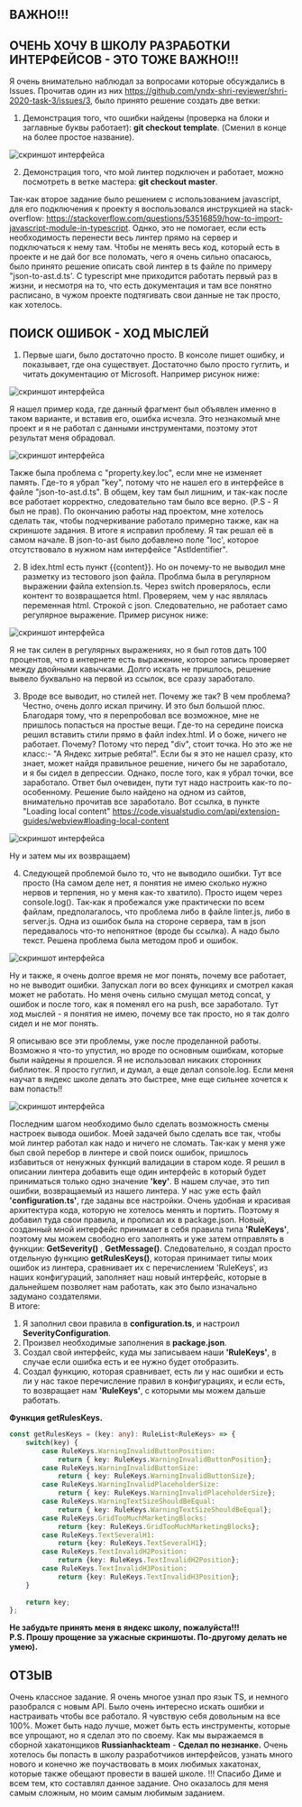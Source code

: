 
## ВАЖНО!!! 
## ОЧЕНЬ ХОЧУ В ШКОЛУ РАЗРАБОТКИ ИНТЕРФЕЙСОВ - ЭТО ТОЖЕ ВАЖНО!!!
Я очень внимательно наблюдал за вопросами которые обсуждались в Issues. Прочитав один из них https://github.com/yndx-shri-reviewer/shri-2020-task-3/issues/3, было принято решение создать две ветки:
1. Демонстрация того, что ошибки найдены (проверка на блоки и заглавные буквы работает): **git checkout template**. (Сменил в конце на более простое название).

![скриншот интерфейса](./screenshots/yandlinter.png)

2. Демонстрация того, что мой линтер подключен и работает, можно посмотреть в ветке мастера: **git checkout master**.

Так-как второе задание было решением с использованием javascript, для его подключения к проекту я воспользовался инструкцией на stack-overflow:
https://stackoverflow.com/questions/53516859/how-to-import-javascript-module-in-typescript.
Однко, это не помогает, если есть необходимость перенести весь линтер прямо на сервер и подключаться к нему там. Чтобы не менять весь код, который есть в проекте и не дай бог все поломать, чего я очень сильно опасаюсь, было принято решение описать свой линтер в ts файле по примеру "json-to-ast.d.ts'. С typescript мне приходится работать первый раз в жизни, и несмотря на то, что есть документация и там все понятно расписано, в чужом проекте подтягивать свои данные не так просто, как хотелось.

## ПОИСК ОШИБОК - ХОД МЫСЛЕЙ

1. Первые шаги, было достаточно просто. В консоле пишет ошибку, и показывает, где она существует. Достаточно было просто гуглить, и читать документацию от Microsoft.
Например рисунок ниже:

![скриншот интерфейса](./screenshots/first.png)

Я нашел пример кода, где данный фрагмент был объявлен именно в таком варианте, и вставив его, ошибка исчезла. Это незнакомый мне проект и я не работал с данными инструментами, поэтому этот результат меня обрадовал.

![скриншот интерфейса](./screenshots/first2.png)

Также была проблема с "property.key.loc", если мне не изменяет память. Где-то я убрал "key", потому что не нашел его в интерфейсе в файле "json-to-ast.d.ts". В общем, key там был лишним, и так-как после все работает корректно, следовательно там было все верно. (P.S - Я был не прав).
По окончанию работы над проектом, мне хотелось сделать так, чтобы подчеркивание работало примерно также, как на скриншоте задания.
В итоге я исправил проблему. Я так решал её в самом начале. В json-to-ast было добавлено поле "loc', которое отсутствовало в нужном нам интерфейсе "AstIdentifier".

2. В idex.html есть пункт {{content}}. Но он почему-то не выводил мне разметку из тестового json файла. Проблма была в регулярном выражении файла extension.ts. Через switch проверялось, если контент то возвращается html. Проверяем, чем у нас являлась переменная html. Строкой с json. Следовательно, не работает само регулярное выражение.  Пример рисунок ниже:

![скриншот интерфейса](./screenshots/second.png)

Я не так силен в регулярных выражениях, но я был готов дать 100 процентов, что в интернете есть выражение, которое запись проверяет между двойными кавычками. Долго искать не пришлось, решение вывело буквально на первой из ссылок, все сразу заработало.


3. Вроде все выводит, но стилей нет. Почему же так? В чем проблема? Честно, очень долго искал причину. И это был большой плюс. Благодаря тому, что я перепробовал все возможное, мне не пришлось попасться на простые вещи. Где-то на середине поиска решил вставить стили прямо в файл index.html. И о боже, ничего не работает. Почему? Потому что перед "div", стоит точка. Но это же не класс:-  "А Яндекс хитрые ребята!". Если бы я это не нашел сразу, кто знает, может найдя правильное решение, ничего бы не заработало, и я бы сидел в депрессии. Однако, после того, как я убрал точки, все заработало. Ответ был очевиден, пути тут надо настроить как-то по-особенному.
Решение было найдено на одном из сайтов, внимательно прочитав все заработало. 
Вот ссылка, в пункте "Loading local content"
https://code.visualstudio.com/api/extension-guides/webview#loading-local-content


![скриншот интерфейса](./screenshots/third.png)

Ну и затем мы их возвращаем)


4. Следующей проблемой было то, что не выводило ошибки. Тут все просто (На самом деле нет, я понятия не имею сколько нужно нервов и терпения, но у меня как-то хватило). Просто ищем через console.log().  Так-как я пробежался уже практически по всем файлам, предполагалось, что проблема либо в файле linter.js, либо в server.js. Одна из ошибок была на стороне сервера, там в json передавалось что-то непонятное (вроде бы ссылка). А надо было текст. Решена проблема была методом проб и ошибок.

![скриншот интерфейса](./screenshots/fourth.png)

Ну и также, я очень долгое время не мог понять, почему все работает, но не выводит ошибки. Запускал логи во всех функциях и смотрел какая может не работать. Но меня очень сильно смущал метод concat, у ошибок и после того, как я поменял его на push, все заработало. Тут ход мыслей - я понятия не имею, почему все так просто, но я так долго сидел и не мог понять.

Я описываю все эти проблемы, уже после проделанной работы. Возможно я что-то упустил, но вроде по основным ошибкам, которые были найдены я прошелся. Я не использовал никаких сторонних библиотек. Я просто гуглил, и думал, а еще делал console.log. Если меня научат в яндекс школе делать это быстрее, мне еще сильнее хочется к вам попасть!!


![скриншот интерфейса](./screenshots/settings.png)

Последним шагом необходимо было сделать возможность смены настроек вывода ошибок. Моей задачей было сделать все так, чтобы мой линтер работал как надо и ничего не сломать. Так-как у меня уже был свой перебор в линтере и свой поиск ошибок, пришлось избавиться от ненужных функций валидации в старом коде. Я решил в описании линтера добавить еще один интерфейс в который будет приниматься только одно значение **'key'**. В нашем случае, это тип ошибки, возвращаемый из нашего линтера. У нас уже есть файл **'configuration.ts'**, где заданы все настройки. Очень удобная и красивая архитектура кода, которую не хотелось менять и портить. Поэтому я добавил туда свои правила, и прописал их в package.json. Новый, созданный мной интерфейс принимает в себя правила типа **'RuleKeys'**, поэтому мы можем свободно его заполнять и уже затем отправлять в функции: **GetSeverity()** , **GetMessage()**. Следовательно, я создал просто отдельную функцию **getRulesKeys()**, которая принимает типы моих ошибок из линтера, сравнивает их с перечислением 'RuleKeys', из наших конфигураций, заполняет наш новый интерфейс, которые в дальнейшем позволяет нам работать, как это было изначально задумано создателями.
<br>
В итоге:
1.	Я заполнил свои правила в **configuration.ts**, и настроил **SeverityConfiguration**.
2.	Произвел необходимые заполнения в **package.json**.
3.	Создал свой интерфейс, куда мы записываем наши **'RuleKeys'**, в случае если ошибка есть и ее нужно будет отобразить.
4.	Создал функцию, которая сравнивает, есть ли у нас ошибки и есть ли у нас такое перечисление правил в конфигурациях, и если есть, то возвращает нам **'RuleKeys'**, с которыми мы можем дальше работать.

**Функция getRulesKeys.**
```ts 
const getRulesKeys = (key: any): RuleList<RuleKeys> => {
    switch(key) {
        case RuleKeys.WarningInvalidButtonPosition: 
            return { key: RuleKeys.WarningInvalidButtonPosition};
        case RuleKeys.WarningInvalidButtonSize:
            return { key: RuleKeys.WarningInvalidButtonSize};
        case RuleKeys.WarningInvalidPlaceholderSize:
            return { key: RuleKeys.WarningInvalidPlaceholderSize};
        case RuleKeys.WarningTextSizeShouldBeEqual: 
            return { key: RuleKeys.WarningTextSizeShouldBeEqual};
        case RuleKeys.GridTooMuchMarketingBlocks:
            return {key: RuleKeys.GridTooMuchMarketingBlocks};
        case RuleKeys.TextSeveralH1:
            return {key: RuleKeys.TextSeveralH1};
        case RuleKeys.TextInvalidH2Position:
            return {key: RuleKeys.TextInvalidH2Position};
        case RuleKeys.TextInvalidH3Position:
            return {key: RuleKeys.TextInvalidH3Position};
    }
    
    return key;
};
```

**Не забудьте принять меня в яндекс школу, пожалуйста!!!**
<br>
**P.S. Прошу прощение за ужасные скриншоты. По-другому делать не умею).**

## ОТЗЫВ
Очень классное задание. Я очень многое узнал про язык TS, и немного разобрался с новым API. Было очень интересно искать ошибки и настраивать чтобы все работало. Я чувствую себя довольным на все 100%. Может быть надо лучше, может быть есть инструменты, которые все упрощают, но я сделал это по своему. Как мы выражаемся в сборной хакатонщиков **Russianhackteam** - **Сделал по незнанке.**
Очень хотелось бы попасть в школу разработчиков интерфейсов, узнать много нового и конечно же поучаствовать в моих любимых хакатонах, которые также обещают провести в вашей школе. !!! Спасибо Диме и всем тем, кто составлял данное задание. Оно оказалось для меня самым сложным, но моим самым любимым заданием.
